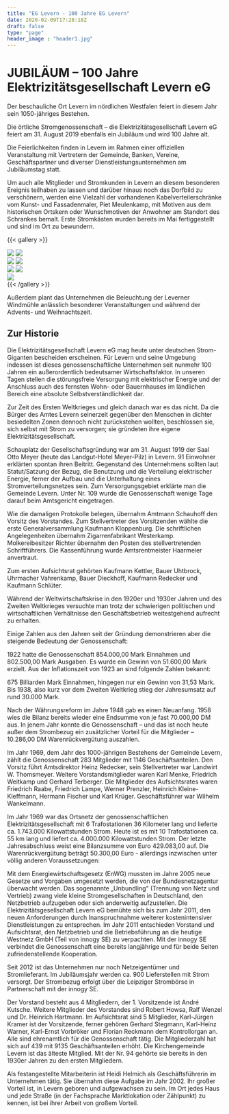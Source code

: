 ```yaml
---
title: "EG Levern - 100 Jahre EG Levern"
date: 2020-02-09T17:28:18Z
draft: false
type: "page"
header_image : "header1.jpg"
---
```


# JUBILÄUM – 100 Jahre Elektrizitätsgesellschaft Levern eG

Der beschauliche Ort Levern im nördlichen Westfalen feiert in diesem Jahr sein 1050-jähriges
Bestehen.

Die örtliche Stromgenossenschaft – die Elektrizitätsgesellschaft Levern eG feiert am 31.
August 2019 ebenfalls ein Jubiläum und wird 100 Jahre alt.

Die Feierlichkeiten finden in Levern im Rahmen einer offiziellen Veranstaltung mit
Vertretern der Gemeinde, Banken, Vereine, Geschäftspartner und diverser
Dienstleistungsunternehmen am Jubiläumstag statt.

Um auch alle Mitglieder und Stromkunden in Levern an diesem besonderen Ereignis teilhaben zu
lassen und darüber hinaus noch das Dorfbild zu verschönern, werden eine Vielzahl der
vorhandenen Kabelverteilerschränke vom Kunst- und Fassadenmaler, Piet Meulenkamp, mit
Motiven aus dem historischen Ortskern oder Wunschmotiven der Anwohner am Standort des
Schrankes bemalt. Erste Stromkästen wurden bereits im Mai fertiggestellt und sind im Ort zu
bewundern.

{{< gallery >}}
<div class="column">
  <img src="/images/jubilaeum/IMG_7293.JPG" onclick="gallery_expand(this)" >
  <img src="/images/jubilaeum/IMG_7234.JPG" onclick="gallery_expand(this)" >
</div>
<div class="column">
  <img src="/images/jubilaeum/IMG_7231.jpg" onclick="gallery_expand(this)" >
  <img src="/images/jubilaeum/IMG_7121.JPG" onclick="gallery_expand(this)" >
</div>
<div class="column">
  <img src="/images/jubilaeum/IMG_7271.JPG" onclick="gallery_expand(this)" >
  <img src="/images/jubilaeum/IMG_6936.JPG" onclick="gallery_expand(this)" >
</div>
<div class="column">
  <img src="/images/jubilaeum/IMG_7298.JPG" onclick="gallery_expand(this)" >
</div>
{{< /gallery >}}

Außerdem plant das Unternehmen die Beleuchtung der Leverner Windmühle anlässlich besonderer
Veranstaltungen und während der Advents- und Weihnachtszeit.

## Zur Historie

Die Elektrizitätsgesellschaft Levern eG mag heute unter deutschen Strom-Giganten bescheiden
erscheinen. Für Levern und seine Umgebung indessen ist dieses genossenschaftliche
Unternehmen seit nunmehr 100 Jahren ein außerordentlich bedeutsamer Wirtschaftsfaktor. In
unseren Tagen stellen die störungsfreie Versorgung mit elektrischer Energie und der
Anschluss auch des fernsten Wohn- oder Bauernhauses im ländlichen Bereich eine absolute
Selbstverständlichkeit dar.

Zur Zeit des Ersten Weltkrieges und gleich danach war es das nicht. Da die Bürger des Amtes
Levern seinerzeit gegenüber den Menschen in dichter besiedelten Zonen dennoch nicht
zurückstehen wollten, beschlossen sie, sich selbst mit Strom zu versorgen; sie gründeten
ihre eigene Elektrizitätsgesellschaft.

Schauplatz der Gesellschaftsgründung war am 31. August 1919 der Saal Otto Meyer (heute das
Landgut-Hotel Meyer-Pilz) in Levern. 91 Einwohner erklärten spontan ihren Beitritt.
Gegenstand des Unternehmens sollten laut Statut/Satzung der Bezug, die Benutzung und die
Verteilung elektrischer Energie, ferner der Aufbau und die Unterhaltung eines
Stromverteilungsnetzes sein. Zum Versorgungsgebiet erklärte man die Gemeinde Levern. Unter
Nr. 109 wurde die Genossenschaft wenige Tage darauf beim Amtsgericht eingetragen.

Wie die damaligen Protokolle belegen, übernahm Amtmann Schauhoff den Vorsitz des Vorstandes.
Zum Stellvertreter des Vorsitzenden wählte die erste Generalversammlung Kaufmann
Kloppenburg. Die schriftlichen Angelegenheiten übernahm Zigarrenfabrikant Westerkamp.
Molkereibesitzer Richter übernahm den Posten des stellvertretenden Schriftführers. Die
Kassenführung wurde Amtsrentmeister Haarmeier anvertraut.

Zum ersten Aufsichtsrat gehörten Kaufmann Kettler, Bauer Uhtbrock, Uhrmacher Vahrenkamp,
Bauer Dieckhoff, Kaufmann Redecker und Kaufmann Schlüter.

Während der Weltwirtschaftskrise in den 1920er und 1930er Jahren und des Zweiten Weltkrieges
versuchte man trotz der schwierigen politischen und wirtschaftlichen Verhältnisse den
Geschäftsbetrieb weitestgehend aufrecht zu erhalten.

Einige Zahlen aus den Jahren seit der Gründung demonstrieren aber die steigende Bedeutung der
Genossenschaft:

1922 hatte die Genossenschaft 854.000,00 Mark Einnahmen und 802.500,00 Mark Ausgaben. Es
wurde ein Gewinn von 51.600,00 Mark erzielt. Aus der Inflationszeit von 1923 an sind
folgende Zahlen bekannt:

675 Billiarden Mark Einnahmen, hingegen nur ein Gewinn von 31,53 Mark. Bis 1938, also kurz
vor dem Zweiten Weltkrieg stieg der Jahresumsatz auf rund 30.000 Mark.

Nach der Währungsreform im Jahre 1948 gab es einen Neuanfang. 1958 wies die Bilanz bereits
wieder eine Endsumme von je fast 70.000,00 DM aus. In jenem Jahr konnte die Genossenschaft –
und das ist noch heute außer dem Strombezug ein zusätzlicher Vorteil für die Mitglieder –
10.286,00 DM Warenrückvergütung auszahlen.

Im Jahr 1969, dem Jahr des 1000-jährigen Bestehens der Gemeinde Levern, zählt die
Genossenschaft 283 Mitglieder mit 1146 Geschäftsanteilen. Den Vorsitz führt Amtsdirektor
Heinz Redecker, sein Stellvertreter war Landwirt W. Thomsmeyer. Weitere Vorstandsmitglieder
waren Karl Menke, Friedrich Weitkamp und Gerhard Terberger. Die Mitglieder des
Aufsichtsrates waren Friedrich Raabe, Friedrich Lampe, Werner Prenzler, Heinrich
Kleine-Kleffmann, Hermann Fischer und Karl Krüger. Geschäftsführer war Wilhelm Wankelmann.

Im Jahr 1969 war das Ortsnetz der genossenschaftlichen Elektrizitätsgesellschaft mit 6
Trafostationen 36 Kilometer lang und lieferte ca. 1.743.000 Kilowattstunden Strom. Heute ist
es mit 10 Trafostationen ca. 55 km lang und liefert ca. 4.000.000 Kilowattstunden Strom. Der
letzte Jahresabschluss weist eine Bilanzsumme von Euro 429.083,00 auf. Die
Warenrückvergütung beträgt 50.300,00 Euro - allerdings inzwischen unter völlig anderen
Voraussetzungen:

Mit dem Energiewirtschaftsgesetz (EnWG) mussten im Jahre 2005 neue Gesetze und Vorgaben
umgesetzt werden, die von der Bundesnetzagentur überwacht werden. Das sogenannte
„Unbundling" (Trennung von Netz und Vertrieb) zwang viele kleine Stromgesellschaften in
Deutschland, den Netzbetrieb aufzugeben oder sich anderweitig aufzustellen. Die
Elektrizitätsgesellschaft Levern eG bemühte sich bis zum Jahr 2011, den neuen Anforderungen
durch Inanspruchnahme weiterer kostenintensiver Dienstleistungen zu entsprechen. Im Jahr
2011 entschieden Vorstand und Aufsichtsrat, den Netzbetrieb und die Betriebsführung an die
heutige Westnetz GmbH (Teil von innogy SE) zu verpachten. Mit der innogy SE verbindet die
Genossenschaft eine bereits langjährige und für beide Seiten zufriedenstellende Kooperation.

Seit 2012 ist das Unternehmen nur noch Netzeigentümer und Stromlieferant. Im Jubiläumsjahr
werden ca. 900 Lieferstellen mit Strom versorgt. Der Strombezug erfolgt über die Leipziger
Strombörse in Partnerschaft mit der innogy SE.

Der Vorstand besteht aus 4 Mitgliedern, der 1. Vorsitzende ist André Kutsche. Weitere
Mitglieder des Vorstandes sind Robert Howsa, Ralf Wenzel und Dr. Heinrich Hartmann. Im Aufsichtsrat
sind 5 Mitglieder, Karl-Jürgen Kramer ist der Vorsitzende, ferner gehören Gerhard Stegmann,
Karl-Heinz Warner, Karl-Ernst Vorbröker und Florian Reckmann dem Kontrollorgan an. Alle sind
ehrenamtlich für die Genossenschaft tätig. Die Mitgliederzahl hat sich auf 439 mit 9135
Geschäftsanteilen erhöht. Die Kirchengemeinde Levern ist das älteste Mitglied. Mit der Nr.
94 gehörte sie bereits in den 1930er Jahren zu den ersten Mitgliedern.

Als festangestellte Mitarbeiterin ist Heidi Helmich als Geschäftsführerin im Unternehmen
tätig. Sie übernahm diese Aufgabe im Jahr 2002. Ihr großer Vorteil ist, in Levern geboren
und aufgewachsen zu sein. Im Ort jedes Haus und jede Straße (in der Fachsprache
Marktlokation oder Zählpunkt) zu kennen, ist bei ihrer Arbeit von großem Vorteil. 